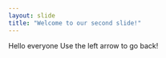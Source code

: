 ```yaml
---
layout: slide
title: "Welcome to our second slide!"
---
```

Hello everyone 
Use the left arrow to go back!
